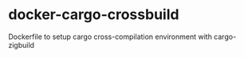 # docker-cargo-crossbuild
Dockerfile to setup cargo cross-compilation environment with cargo-zigbuild
